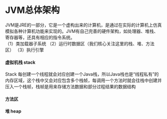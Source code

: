 # JVM总体架构
JVM是JRE的一部分，它是一个虚构出来的计算机，是通过在实际的计算机上仿真模拟各种计算机功能来实现的。JVM有自己完善的硬件架构，如处理器、堆栈、寄存器等，还具有相应的指令系统。
</br>
（1）类加载器子系统 （2）运行时数据区（我们核心关注这里的栈、堆、方法区） （3）执行引擎
</br>
#### 虚拟机栈 stack

Stack 每创建一个线程就会对应创建一个Java栈，所以Java栈也是“线程私有”的内存区域，这个栈中又会对应包含多个栈帧，每调用一个方法时就会往栈中创建并压入一个栈帧，栈帧是用来存储方法数据和部分过程结果的数据结构
#### 方法区

#### 堆 heap
